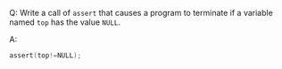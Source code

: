 Q: Write a call of `assert` that causes a program to terminate if a variable
named `top` has the value `NULL`.

A:

```c
assert(top!=NULL);
```
